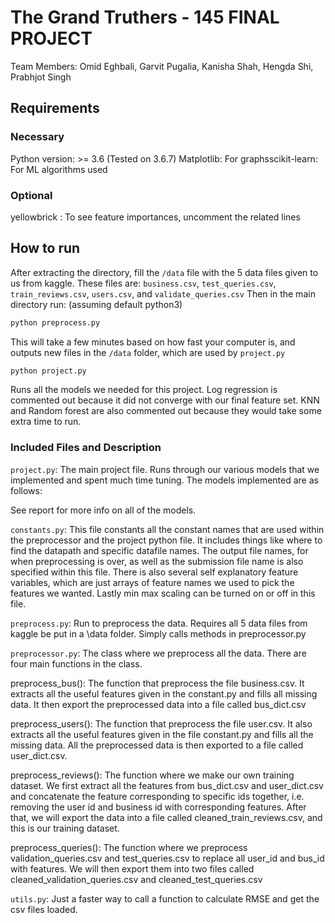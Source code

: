 # The Grand Truthers - 145 FINAL PROJECT

Team Members: Omid Eghbali, Garvit Pugalia, Kanisha Shah, Hengda Shi, Prabhjot Singh

## Requirements

### Necessary

​Python version: >= 3.6 (Tested on 3.6.7)
​Matplotlib: For graphs
​scikit-learn: For ML algorithms used

### Optional

​yellowbrick : To see feature importances, uncomment the related lines

## How to run

After extracting the directory, fill the ```/data``` file with the 5 data files given to us from kaggle.
These files are: ```business.csv```, ```test_queries.csv```, ```train_reviews.csv```, ```users.csv```, and ```validate_queries.csv```
Then in the main directory run: (assuming default python3)

``` bash
python preprocess.py
```

This will take a few minutes based on how fast your computer is, and outputs new files in the ```/data``` folder, which are used by ```project.py```

```bash
python project.py
```

Runs all the models we needed for this project. Log regression is commented out because it did not converge with our final feature set. KNN and Random forest are also commented out because they would take some extra time to run.

### Included Files and Description

```project.py```:
The main project file. Runs through our various models that we implemented and spent much time tuning. The models implemented are as follows:

See report for more info on all of the models.

```constants.py```:
This file constants all the constant names that are used within the preprocessor and the project python file. It includes things like where to find the datapath and specific datafile names. The output file names, for when preprocessing is over, as well as the submission file name is also specified within this file. There is also several self explanatory feature variables, which are just arrays of feature names we used to pick the features we wanted. Lastly min max scaling can be turned on or off in this file.

```preprocess.py```:
Run to preprocess the data. Requires all 5 data files from kaggle be put in a \data folder. Simply calls methods in preprocessor.py

```preprocessor.py```: The class where we preprocess all the data. There are four main functions in the class.

preprocess_bus(): The function that preprocess the file business.csv. It extracts all the useful features given in the constant.py and fills all missing data. It then export the preprocessed data into a file called bus_dict.csv

preprocess_users(): The function that preprocess the file user.csv. It also extracts all the useful features given in the file constant.py and fills all the missing data. All the preprocessed data is then exported to a file called user_dict.csv.

preprocess_reviews(): The function where we make our own training dataset. We first extract all the features from bus_dict.csv and user_dict.csv and concatenate the feature corresponding to specific ids together, i.e. removing the user id and business id with corresponding features. After that, we will export the data into a file called cleaned_train_reviews.csv, and this is our training dataset.

preprocess_queries(): The function where we preprocess validation_queries.csv and test_queries.csv to replace all user_id and bus_id with features. We will then export them into two files called cleaned_validation_queries.csv and cleaned_test_queries.csv

```utils.py```:
Just a faster way to call a function to calculate RMSE and get the csv files loaded.
